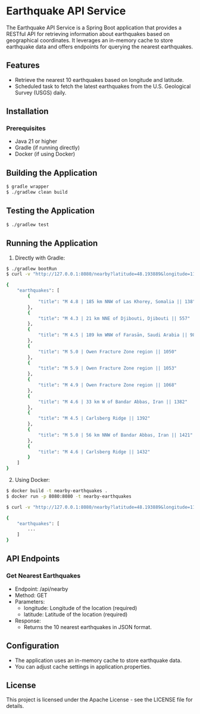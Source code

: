 # Earthquake API Service

The Earthquake API Service is a Spring Boot application that provides a RESTful API for retrieving information about earthquakes based on geographical coordinates. It leverages an in-memory cache to store earthquake data and offers endpoints for querying the nearest earthquakes.

## Features

* Retrieve the nearest 10 earthquakes based on longitude and latitude.
* Scheduled task to fetch the latest earthquakes from the U.S. Geological Survey (USGS) daily.

## Installation

### Prerequisites

* Java 21 or higher
* Gradle (if running directly)
* Docker (if using Docker)

## Building the Application

```sh
$ gradle wrapper
$ ./gradlew clean build
```

## Testing the Application

```sh
$ ./gradlew test
```

## Running the Application

1. Directly with Gradle:

```sh
$ ./gradlew bootRun
$ curl -v "http://127.0.0.1:8080/nearby?latitude=48.193889&longitude=11.221226"

{
    "earthquakes": [
        {
            "title": "M 4.8 | 185 km NNW of Las Khorey, Somalia || 138"
        },
        {
            "title": "M 4.3 | 21 km NNE of Djibouti, Djibouti || 557"
        },
        {
            "title": "M 4.5 | 189 km WNW of Farasān, Saudi Arabia || 986"
        },
        {
            "title": "M 5.0 | Owen Fracture Zone region || 1050"
        },
        {
            "title": "M 5.9 | Owen Fracture Zone region || 1053"
        },
        {
            "title": "M 4.9 | Owen Fracture Zone region || 1068"
        },
        {
            "title": "M 4.6 | 33 km W of Bandar Abbas, Iran || 1382"
        },
        {
            "title": "M 4.5 | Carlsberg Ridge || 1392"
        },
        {
            "title": "M 5.0 | 56 km NNW of Bandar Abbas, Iran || 1421"
        },
        {
            "title": "M 4.6 | Carlsberg Ridge || 1432"
        }
    ]
}
```

2. Using Docker:

```sh
$ docker build -t nearby-earthquakes .
$ docker run -p 8080:8080 -t nearby-earthquakes

$ curl -v "http://127.0.0.1:8080/nearby?latitude=48.193889&longitude=11.221226"

{
    "earthquakes": [
        ...
    ]
}
```

## API Endpoints

### Get Nearest Earthquakes
* Endpoint: /api/nearby
* Method: GET
* Parameters:
    * longitude: Longitude of the location (required)
    * latitude: Latitude of the location (required)
* Response:
    * Returns the 10 nearest earthquakes in JSON format.

## Configuration

* The application uses an in-memory cache to store earthquake data.
* You can adjust cache settings in application.properties.

## License

This project is licensed under the Apache License - see the LICENSE file for details.
